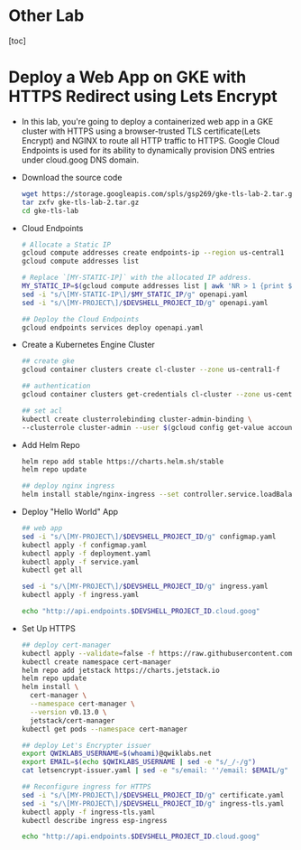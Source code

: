 # Other Lab

[toc]

# Deploy a Web App on GKE with HTTPS Redirect using Lets Encrypt

- In this lab, you're going to deploy a containerized web app in a GKE cluster with HTTPS using a browser-trusted TLS certificate(Lets Encrypt) and NGINX to route all HTTP traffic to HTTPS. Google Cloud Endpoints is used for its ability to dynamically provision DNS entries under cloud.goog DNS domain.

- Download the source code

  ```sh
  wget https://storage.googleapis.com/spls/gsp269/gke-tls-lab-2.tar.gz
  tar zxfv gke-tls-lab-2.tar.gz
  cd gke-tls-lab
  ```

- Cloud Endpoints

  ```sh
  # Allocate a Static IP
  gcloud compute addresses create endpoints-ip --region us-central1
  gcloud compute addresses list
  
  # Replace `[MY-STATIC-IP]` with the allocated IP address.
  MY_STATIC_IP=$(gcloud compute addresses list | awk 'NR > 1 {print $2}')
  sed -i "s/\[MY-STATIC-IP\]/$MY_STATIC_IP/g" openapi.yaml
  sed -i "s/\[MY-PROJECT\]/$DEVSHELL_PROJECT_ID/g" openapi.yaml
  
  ## Deploy the Cloud Endpoints
  gcloud endpoints services deploy openapi.yaml
  ```

- Create a Kubernetes Engine Cluster

  ```sh
  ## create gke
  gcloud container clusters create cl-cluster --zone us-central1-f
  
  ## authentication 
  gcloud container clusters get-credentials cl-cluster --zone us-central1-f
  
  ## set acl
  kubectl create clusterrolebinding cluster-admin-binding \
  --clusterrole cluster-admin --user $(gcloud config get-value account)
  ```

- Add Helm Repo

  ```sh
  helm repo add stable https://charts.helm.sh/stable
  helm repo update
  
  ## deploy nginx ingress
  helm install stable/nginx-ingress --set controller.service.loadBalancerIP="$MY_STATIC_IP",rbac.create=true --generate-name
  ```

- Deploy "Hello World" App

  ```sh
  ## web app
  sed -i "s/\[MY-PROJECT\]/$DEVSHELL_PROJECT_ID/g" configmap.yaml
  kubectl apply -f configmap.yaml
  kubectl apply -f deployment.yaml
  kubectl apply -f service.yaml
  kubectl get all
  
  sed -i "s/\[MY-PROJECT\]/$DEVSHELL_PROJECT_ID/g" ingress.yaml
  kubectl apply -f ingress.yaml
  
  echo "http://api.endpoints.$DEVSHELL_PROJECT_ID.cloud.goog"
  ```

- Set Up HTTPS

  ```sh
  ## deploy cert-manager
  kubectl apply --validate=false -f https://raw.githubusercontent.com/jetstack/cert-manager/v0.13.0/deploy/manifests/00-crds.yaml
  kubectl create namespace cert-manager
  helm repo add jetstack https://charts.jetstack.io
  helm repo update
  helm install \
    cert-manager \
    --namespace cert-manager \
    --version v0.13.0 \
    jetstack/cert-manager
  kubectl get pods --namespace cert-manager
  
  ## deploy Let's Encrypter issuer
  export QWIKLABS_USERNAME=$(whoami)@qwiklabs.net
  export EMAIL=$(echo $QWIKLABS_USERNAME | sed -e "s/_/-/g")
  cat letsencrypt-issuer.yaml | sed -e "s/email: ''/email: $EMAIL/g" | kubectl apply -f-
  
  ## Reconfigure ingress for HTTPS
  sed -i "s/\[MY-PROJECT\]/$DEVSHELL_PROJECT_ID/g" certificate.yaml
  sed -i "s/\[MY-PROJECT\]/$DEVSHELL_PROJECT_ID/g" ingress-tls.yaml
  kubectl apply -f ingress-tls.yaml
  kubectl describe ingress esp-ingress
  
  echo "http://api.endpoints.$DEVSHELL_PROJECT_ID.cloud.goog"
  ```

  

  